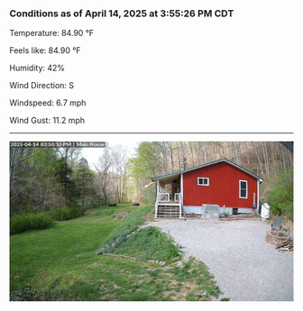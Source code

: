### Conditions as of April 14, 2025 at 3:55:26 PM CDT 

Temperature: 84.90 &deg;F

Feels like: 84.90 &deg;F

Humidity: 42%

Wind Direction: S

Windspeed: 6.7 mph

Wind Gust: 11.2 mph

---

<img src="./images/latest.jpeg"/>

